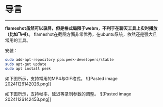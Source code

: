 # 导言
---
**flameshot虽然可以录屏，但是格式局限于webm，不利于在聊天工具上实时播放（比如飞书）。** flameshot在截图方面非常优秀，在ubuntu系统，依然还是强大且常用的工具。

安装：
``` bash
sudo add-apt-repository ppa:peek-developers/stable
sudo apt-get update
sudo apt install peek
```


如下图所示，支持常用的MP4与GIF格式。
![[Pasted image 20241126142026.png]]

如下图所示，支持帧率、延迟等录制参数的调整。
![[Pasted image 20241126142453.png]]


